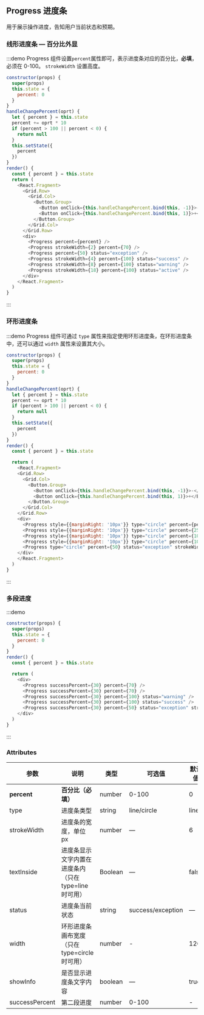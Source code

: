 ## Progress 进度条

用于展示操作进度，告知用户当前状态和预期。

### 线形进度条 — 百分比外显

:::demo Progress 组件设置`percent`属性即可，表示进度条对应的百分比，**必填**，必须在 0-100。 `strokeWidth` 设置高度。

```js
constructor(props) {
  super(props)
  this.state = {
    percent: 0
  }
}
handleChangePercent(oprt) {
  let { percent } = this.state
  percent += oprt * 10
  if (percent > 100 || percent < 0) {
    return null
  }
  this.setState({
    percent
  })
}
render() {
  const { percent } = this.state
  return (
    <React.Fragment>
      <Grid.Row>
        <Grid.Col>
          <Button.Group>
            <Button onClick={this.handleChangePercent.bind(this, -1)}>-</Button>
            <Button onClick={this.handleChangePercent.bind(this, 1)}>+</Button>
          </Button.Group>
        </Grid.Col>
      </Grid.Row>
      <div>
        <Progress percent={percent} />
        <Progress strokeWidth={2} percent={70} />
        <Progress percent={50} status="exception" />
        <Progress strokeWidth={4} percent={100} status="success" />
        <Progress strokeWidth={8} percent={100} status="warning" />
        <Progress strokeWidth={18} percent={100} status="active" />
      </div>
    </React.Fragment>
  )
}
```

:::

### 环形进度条

:::demo Progress 组件可通过 `type` 属性来指定使用环形进度条，在环形进度条中，还可以通过 `width` 属性来设置其大小。

```js
constructor(props) {
  super(props)
  this.state = {
    percent: 0
  }
}
handleChangePercent(oprt) {
  let { percent } = this.state
  percent += oprt * 10
  if (percent > 100 || percent < 0) {
    return null
  }
  this.setState({
    percent
  })
}
render() {
  const { percent } = this.state

  return (
    <React.Fragment>
    <Grid.Row>
      <Grid.Col>
        <Button.Group>
          <Button onClick={this.handleChangePercent.bind(this, -1)}>-</Button>
          <Button onClick={this.handleChangePercent.bind(this, 1)}>+</Button>
        </Button.Group>
      </Grid.Col>
    </Grid.Row>
    <div>
      <Progress style={{marginRight: '10px'}} type="circle" percent={percent} />
      <Progress style={{marginRight: '10px'}} type="circle" percent={25} />
      <Progress style={{marginRight: '10px'}} type="circle" percent={100} status="warning" />
      <Progress style={{marginRight: '10px'}} type="circle" percent={100} status="success" />
      <Progress type="circle" percent={50} status="exception" strokeWidth={8} />
    </div>
    </React.Fragment>
  )
}
```

:::

### 多段进度

:::demo

```js
constructor(props) {
  super(props)
  this.state = {
    percent: 0
  }
}
render() {
  const { percent } = this.state

  return (
    <div>
      <Progress successPercent={30} percent={70} />
      <Progress successPercent={30} percent={70} />
      <Progress successPercent={30} percent={100} status="warning" />
      <Progress successPercent={30} percent={100} status="success" />
      <Progress successPercent={30} percent={50} status="exception" strokeWidth={8} />
    </div>
  )
}
```

:::

### Attributes

| 参数           | 说明                                                  | 类型    | 可选值            | 默认值 |
| -------------- | ----------------------------------------------------- | ------- | ----------------- | ------ |
| **percent**    | **百分比（必填）**                                    | number  | 0-100             | 0      |
| type           | 进度条类型                                            | string  | line/circle       | line   |
| strokeWidth    | 进度条的宽度，单位 px                                 | number  | —                 | 6      |
| textInside     | 进度条显示文字内置在进度条内（只在 type=line 时可用） | Boolean | —                 | false  |
| status         | 进度条当前状态                                        | string  | success/exception | —      |
| width          | 环形进度条画布宽度（只在 type=circle 时可用）         | number  | -                 | 126    |
| showInfo       | 是否显示进度条文字内容                                | boolean | —                 | true   |
| successPercent | 第二段进度                                            | number  | 0-100             | -      |
